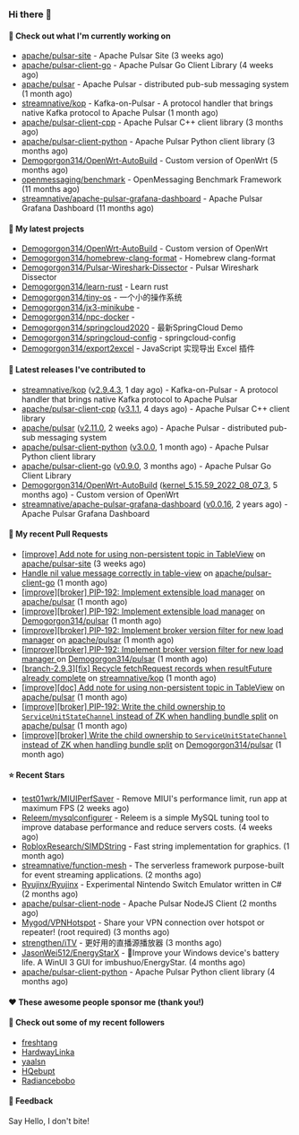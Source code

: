 ### Hi there 👋

#### 👷 Check out what I'm currently working on

- [apache/pulsar-site](https://github.com/apache/pulsar-site) - Apache Pulsar Site (3 weeks ago)
- [apache/pulsar-client-go](https://github.com/apache/pulsar-client-go) - Apache Pulsar Go Client Library (4 weeks ago)
- [apache/pulsar](https://github.com/apache/pulsar) - Apache Pulsar - distributed pub-sub messaging system (1 month ago)
- [streamnative/kop](https://github.com/streamnative/kop) - Kafka-on-Pulsar - A protocol handler that brings native Kafka protocol to Apache Pulsar (1 month ago)
- [apache/pulsar-client-cpp](https://github.com/apache/pulsar-client-cpp) - Apache Pulsar C&#43;&#43; client library (3 months ago)
- [apache/pulsar-client-python](https://github.com/apache/pulsar-client-python) - Apache Pulsar Python client library (3 months ago)
- [Demogorgon314/OpenWrt-AutoBuild](https://github.com/Demogorgon314/OpenWrt-AutoBuild) - Custom version of OpenWrt (5 months ago)
- [openmessaging/benchmark](https://github.com/openmessaging/benchmark) - OpenMessaging Benchmark Framework (11 months ago)
- [streamnative/apache-pulsar-grafana-dashboard](https://github.com/streamnative/apache-pulsar-grafana-dashboard) - Apache Pulsar Grafana Dashboard (11 months ago)

#### 🌱 My latest projects

- [Demogorgon314/OpenWrt-AutoBuild](https://github.com/Demogorgon314/OpenWrt-AutoBuild) - Custom version of OpenWrt
- [Demogorgon314/homebrew-clang-format](https://github.com/Demogorgon314/homebrew-clang-format) - Homebrew clang-format
- [Demogorgon314/Pulsar-Wireshark-Dissector](https://github.com/Demogorgon314/Pulsar-Wireshark-Dissector) - Pulsar Wireshark Dissector
- [Demogorgon314/learn-rust](https://github.com/Demogorgon314/learn-rust) - Learn rust
- [Demogorgon314/tiny-os](https://github.com/Demogorgon314/tiny-os) - 一个小的操作系统
- [Demogorgon314/jx3-minikube](https://github.com/Demogorgon314/jx3-minikube) - 
- [Demogorgon314/npc-docker](https://github.com/Demogorgon314/npc-docker) - 
- [Demogorgon314/springcloud2020](https://github.com/Demogorgon314/springcloud2020) - 最新SpringCloud Demo
- [Demogorgon314/springcloud-config](https://github.com/Demogorgon314/springcloud-config) - springcloud-config 
- [Demogorgon314/export2excel](https://github.com/Demogorgon314/export2excel) - JavaScript 实现导出 Excel 插件

#### 🔭 Latest releases I've contributed to

- [streamnative/kop](https://github.com/streamnative/kop) ([v2.9.4.3](https://github.com/streamnative/kop/releases/tag/v2.9.4.3), 1 day ago) - Kafka-on-Pulsar - A protocol handler that brings native Kafka protocol to Apache Pulsar
- [apache/pulsar-client-cpp](https://github.com/apache/pulsar-client-cpp) ([v3.1.1](https://github.com/apache/pulsar-client-cpp/releases/tag/v3.1.1), 4 days ago) - Apache Pulsar C&#43;&#43; client library
- [apache/pulsar](https://github.com/apache/pulsar) ([v2.11.0](https://github.com/apache/pulsar/releases/tag/v2.11.0), 2 weeks ago) - Apache Pulsar - distributed pub-sub messaging system
- [apache/pulsar-client-python](https://github.com/apache/pulsar-client-python) ([v3.0.0](https://github.com/apache/pulsar-client-python/releases/tag/v3.0.0), 1 month ago) - Apache Pulsar Python client library
- [apache/pulsar-client-go](https://github.com/apache/pulsar-client-go) ([v0.9.0](https://github.com/apache/pulsar-client-go/releases/tag/v0.9.0), 3 months ago) - Apache Pulsar Go Client Library
- [Demogorgon314/OpenWrt-AutoBuild](https://github.com/Demogorgon314/OpenWrt-AutoBuild) ([kernel_5.15.59_2022_08_07_3](https://github.com/Demogorgon314/OpenWrt-AutoBuild/releases/tag/kernel_5.15.59_2022_08_07_3), 5 months ago) - Custom version of OpenWrt
- [streamnative/apache-pulsar-grafana-dashboard](https://github.com/streamnative/apache-pulsar-grafana-dashboard) ([v0.0.16](https://github.com/streamnative/apache-pulsar-grafana-dashboard/releases/tag/v0.0.16), 2 years ago) - Apache Pulsar Grafana Dashboard

#### 🔨 My recent Pull Requests

- [[improve] Add note for using non-persistent topic in TableView](https://github.com/apache/pulsar-site/pull/358) on [apache/pulsar-site](https://github.com/apache/pulsar-site) (3 weeks ago)
- [Handle nil value message correctly in table-view](https://github.com/apache/pulsar-client-go/pull/930) on [apache/pulsar-client-go](https://github.com/apache/pulsar-client-go) (1 month ago)
- [[improve][broker] PIP-192: Implement extensible load manager](https://github.com/apache/pulsar/pull/19102) on [apache/pulsar](https://github.com/apache/pulsar) (1 month ago)
- [[improve][broker] PIP-192: Implement extensible load manager](https://github.com/Demogorgon314/pulsar/pull/10) on [Demogorgon314/pulsar](https://github.com/Demogorgon314/pulsar) (1 month ago)
- [[improve][broker] PIP-192: Implement broker version filter for new load manager](https://github.com/apache/pulsar/pull/19023) on [apache/pulsar](https://github.com/apache/pulsar) (1 month ago)
- [[improve][broker] PIP-192: Implement broker version filter for new load manager ](https://github.com/Demogorgon314/pulsar/pull/9) on [Demogorgon314/pulsar](https://github.com/Demogorgon314/pulsar) (1 month ago)
- [[branch-2.9.3][fix] Recycle fetchRequest records when resultFuture already complete](https://github.com/streamnative/kop/pull/1635) on [streamnative/kop](https://github.com/streamnative/kop) (1 month ago)
- [[improve][doc] Add note for using non-persistent topic in TableView](https://github.com/apache/pulsar/pull/18901) on [apache/pulsar](https://github.com/apache/pulsar) (1 month ago)
- [[improve][broker] PIP-192: Write the child ownership to `ServiceUnitStateChannel` instead of ZK when handling bundle split](https://github.com/apache/pulsar/pull/18858) on [apache/pulsar](https://github.com/apache/pulsar) (1 month ago)
- [[improve][broker] Write the child ownership to `ServiceUnitStateChannel` instead of ZK when handling bundle split](https://github.com/Demogorgon314/pulsar/pull/8) on [Demogorgon314/pulsar](https://github.com/Demogorgon314/pulsar) (1 month ago)

#### ⭐ Recent Stars

- [test01wrk/MIUIPerfSaver](https://github.com/test01wrk/MIUIPerfSaver) - Remove MIUI&#39;s performance limit, run app at maximum FPS (2 weeks ago)
- [Releem/mysqlconfigurer](https://github.com/Releem/mysqlconfigurer) - Releem is a simple MySQL tuning tool to improve database performance and reduce servers costs. (4 weeks ago)
- [RobloxResearch/SIMDString](https://github.com/RobloxResearch/SIMDString) - Fast string implementation for graphics. (1 month ago)
- [streamnative/function-mesh](https://github.com/streamnative/function-mesh) - The serverless framework purpose-built for event streaming applications. (2 months ago)
- [Ryujinx/Ryujinx](https://github.com/Ryujinx/Ryujinx) - Experimental Nintendo Switch Emulator written in C# (2 months ago)
- [apache/pulsar-client-node](https://github.com/apache/pulsar-client-node) - Apache Pulsar NodeJS Client (2 months ago)
- [Mygod/VPNHotspot](https://github.com/Mygod/VPNHotspot) - Share your VPN connection over hotspot or repeater! (root required) (3 months ago)
- [strengthen/iTV](https://github.com/strengthen/iTV) - 更好用的直播源播放器 (3 months ago)
- [JasonWei512/EnergyStarX](https://github.com/JasonWei512/EnergyStarX) - 🔋Improve your Windows device&#39;s battery life. A WinUI 3 GUI for imbushuo/EnergyStar. (4 months ago)
- [apache/pulsar-client-python](https://github.com/apache/pulsar-client-python) - Apache Pulsar Python client library (4 months ago)

#### ❤️ These awesome people sponsor me (thank you!)


#### 👯 Check out some of my recent followers

- [freshtang](https://github.com/freshtang)
- [HardwayLinka](https://github.com/HardwayLinka)
- [yaalsn](https://github.com/yaalsn)
- [HQebupt](https://github.com/HQebupt)
- [Radiancebobo](https://github.com/Radiancebobo)

#### 💬 Feedback

Say Hello, I don't bite!

